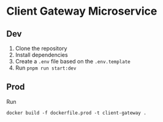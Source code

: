 # Client Gateway Microservice

## Dev

1. Clone the repository
2. Install dependencies
3. Create a `.env` file based on the `.env.template`
4. Run `pnpm run start:dev`

## Prod

Run

```dotnetcli
docker build -f dockerfile.prod -t client-gateway .
```
